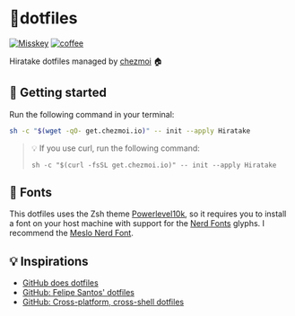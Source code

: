 # 📄dotfiles

[![Misskey](https://img.shields.io/badge/Misskey-@Hiratake-green?logo=misskey)](https://misskey.io/@Hiratake)
[![coffee](https://img.shields.io/badge/coffee-hiratake-yellow?logo=buymeacoffee)](https://www.buymeacoffee.com/hiratake)

Hiratake dotfiles managed by [chezmoi](https://www.chezmoi.io/) 🏠

## 🚀 Getting started

Run the following command in your terminal:

```sh
sh -c "$(wget -qO- get.chezmoi.io)" -- init --apply Hiratake
```

> 💡 If you use curl, run the following command:
> ```
> sh -c "$(curl -fsSL get.chezmoi.io)" -- init --apply Hiratake
> ```

## 🔡 Fonts

This dotfiles uses the Zsh theme [Powerlevel10k](https://github.com/romkatv/powerlevel10k), so it requires you to install a font on your host machine with support for the [Nerd Fonts](https://github.com/ryanoasis/nerd-fonts) glyphs. I recommend the [Meslo Nerd Font](https://github.com/romkatv/powerlevel10k#fonts).

## 💡 Inspirations

- [GitHub does dotfiles](https://dotfiles.github.io/)
- [GitHub: Felipe Santos' dotfiles](https://github.com/felipecrs/dotfiles)
- [GitHub: Cross-platform, cross-shell dotfiles](https://github.com/renemarc/dotfiles)
